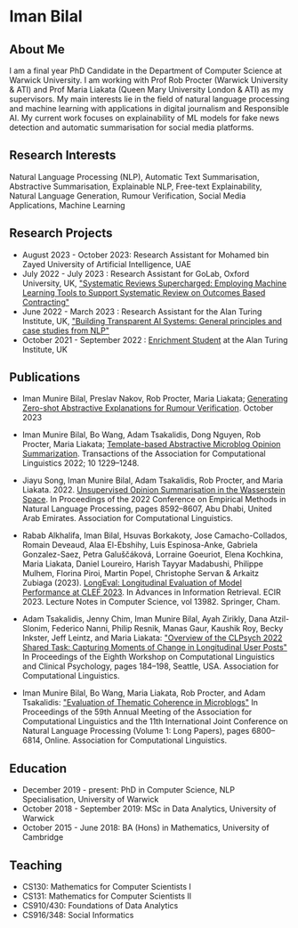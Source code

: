 # Iman Bilal

## About Me
I am a final year PhD Candidate in the Department of Computer Science at Warwick University. I am working with Prof Rob Procter (Warwick University & ATI) and Prof Maria Liakata (Queen Mary University London & ATI) as my supervisors. My main interests lie in the field of natural language processing and machine learning with applications in digital journalism and Responsible AI. My current work focuses on explainability of ML models for fake news detection and automatic summarisation for social media platforms.


## Research Interests
Natural Language Processing (NLP), Automatic Text Summarisation, Abstractive Summarisation, Explainable NLP, Free-text Explainability, Natural Language Generation, Rumour Verification, Social Media Applications, Machine Learning


## Research Projects
* August 2023 - October 2023: Research Assistant for Mohamed bin Zayed University of Artificial Intelligence, UAE
* July 2022 - July 2023 :  Research Assistant for GoLab, Oxford University, UK, ["Systematic Reviews Supercharged: Employing Machine Learning Tools to Support Systematic Review on Outcomes Based Contracting"](https://golab.bsg.ox.ac.uk/knowledge-bank/indigo/syrocco-ml-tool/about-the-team-behind-the-syrocco-machine-learning-tool/)
* June 2022 - March 2023 : Research Assistant for the Alan Turing Institute, UK, ["Building Transparent AI Systems: General principles and case studies from NLP"](https://www.turing.ac.uk/building-transparent-ai-systems-general-principles-and-case-studies-nlp)
* October 2021 - September 2022 : [Enrichment Student](https://www.turing.ac.uk/people/enrichment-students/iman-bilal) at the Alan Turing Institute, UK


## Publications
* Iman Munire Bilal, Preslav Nakov, Rob Procter, Maria Liakata; [Generating Zero-shot Abstractive Explanations for Rumour Verification](https://arxiv.org/pdf/2401.12713.pdf). October 2023

* Iman Munire Bilal, Bo Wang, Adam Tsakalidis, Dong Nguyen, Rob Procter, Maria Liakata; [Template-based Abstractive Microblog Opinion Summarization](https://aclanthology.org/2022.tacl-1.71.pdf). Transactions of the Association for Computational Linguistics 2022; 10 1229–1248.

* Jiayu Song, Iman Munire Bilal, Adam Tsakalidis, Rob Procter, and Maria Liakata. 2022. [Unsupervised Opinion Summarisation in the Wasserstein Space](https://aclanthology.org/2022.emnlp-main.589.pdf). In Proceedings of the 2022 Conference on Empirical Methods in Natural Language Processing, pages 8592–8607, Abu Dhabi, United Arab Emirates. Association for Computational Linguistics.

* Rabab Alkhalifa, Iman Bilal, Hsuvas Borkakoty, Jose Camacho-Collados, Romain Deveaud, Alaa El-Ebshihy, Luis Espinosa-Anke, Gabriela Gonzalez-Saez, Petra Galuščáková, Lorraine Goeuriot, Elena Kochkina, Maria Liakata, Daniel Loureiro, Harish Tayyar Madabushi, Philippe Mulhem, Florina Piroi, Martin Popel, Christophe Servan & Arkaitz Zubiaga (2023). [LongEval: Longitudinal Evaluation of Model Performance at CLEF 2023](https://link.springer.com/chapter/10.1007/978-3-031-28241-6_58). In Advances in Information Retrieval. ECIR 2023. Lecture Notes in Computer Science, vol 13982. Springer, Cham.

* Adam Tsakalidis, Jenny Chim, Iman Munire Bilal, Ayah Zirikly, Dana Atzil-Slonim, Federico Nanni, Philip Resnik, Manas Gaur, Kaushik Roy, Becky Inkster, Jeff Leintz, and Maria Liakata: ["Overview of the CLPsych 2022 Shared Task: Capturing Moments of Change in Longitudinal User Posts"](https://aclanthology.org/2022.clpsych-1.16.pdf) In Proceedings of the Eighth Workshop on Computational Linguistics and Clinical Psychology, pages 184–198, Seattle, USA. Association for Computational Linguistics.

* Iman Munire Bilal, Bo Wang, Maria Liakata, Rob Procter, and Adam Tsakalidis: ["Evaluation of Thematic Coherence in Microblogs"](https://aclanthology.org/2021.acl-long.530.pdf) In Proceedings of the 59th Annual Meeting of the Association for Computational Linguistics and the 11th International Joint Conference on Natural Language Processing (Volume 1: Long Papers), pages 6800–6814, Online. Association for Computational Linguistics.


## Education

* December 2019 - present: PhD in Computer Science, NLP Specialisation, University of Warwick
* October 2018 - September 2019: MSc in Data Analytics, University of Warwick
* October 2015 - June 2018: BA (Hons) in Mathematics, University of Cambridge


## Teaching 

* CS130: Mathematics for Computer Scientists I
* CS131: Mathematics for Computer Scientists II
* CS910/430: Foundations of Data Analytics
* CS916/348: Social Informatics
